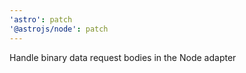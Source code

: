 ```yaml
---
'astro': patch
'@astrojs/node': patch
---
```


Handle binary data request bodies in the Node adapter
